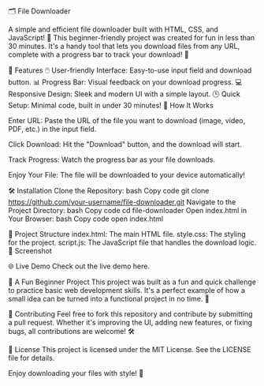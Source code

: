 🗂️ File Downloader


A simple and efficient file downloader built with HTML, CSS, and JavaScript! 🎉 This beginner-friendly project was created for fun in less than 30 minutes. It's a handy tool that lets you download files from any URL, complete with a progress bar to track your download! 🚀

🌟 Features
🖱️ User-friendly Interface: Easy-to-use input field and download button.
📊 Progress Bar: Visual feedback on your download progress.
💻 Responsive Design: Sleek and modern UI with a simple layout.
🕒 Quick Setup: Minimal code, built in under 30 minutes!
🚀 How It Works


Enter URL: Paste the URL of the file you want to download (image, video, PDF, etc.) in the input field.

Click Download: Hit the "Download" button, and the download will start.

Track Progress: Watch the progress bar as your file downloads.

Enjoy Your File: The file will be downloaded to your device automatically!

🛠️ Installation
Clone the Repository:
bash
Copy code
git clone https://github.com/your-username/file-downloader.git
Navigate to the Project Directory:
bash
Copy code
cd file-downloader
Open index.html in Your Browser:
bash
Copy code
open index.html


📂 Project Structure
index.html: The main HTML file.
style.css: The styling for the project.
script.js: The JavaScript file that handles the download logic.
🎨 Screenshot

🌐 Live Demo
Check out the live demo here.

🏅 A Fun Beginner Project
This project was built as a fun and quick challenge to practice basic web development skills. It's a perfect example of how a small idea can be turned into a functional project in no time. 🎉

🤝 Contributing
Feel free to fork this repository and contribute by submitting a pull request. Whether it's improving the UI, adding new features, or fixing bugs, all contributions are welcome! 🛠️

📜 License
This project is licensed under the MIT License. See the LICENSE file for details.

Enjoy downloading your files with style! 🎉
